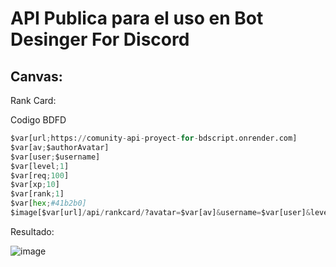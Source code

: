 # API Publica para el uso en Bot Desinger For Discord

## Canvas: 
Rank Card:

Codigo BDFD
```python
$var[url;https://comunity-api-proyect-for-bdscript.onrender.com]
$var[av;$authorAvatar]
$var[user;$username]
$var[level;1]
$var[req;100]
$var[xp;10]
$var[rank;1]
$var[hex;#41b2b0]
$image[$var[url]/api/rankcard/?avatar=$var[av]&username=$var[user]&level=$var[level]&req=$var[req]&xp=$var[xp]&rank=$var[rank]&color_hex=$url[encode;$var[hex]]]
```

Resultado:

![image](https://github.com/quabwww/Comunity-API-Proyect-for-BDScript/assets/148601206/4d3d720c-cbdc-473e-afad-5504614c602b)


